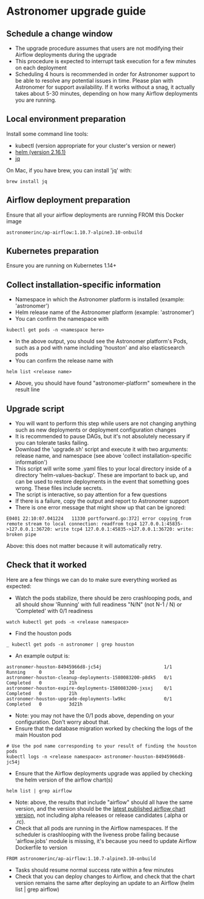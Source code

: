 # Astronomer upgrade guide


## Schedule a change window

- The upgrade procedure assumes that users are not modifying their Airflow deployments during the upgrade
- This procedure is expected to interrupt task execution for a few minutes on each deployment
- Scheduling 4 hours is recommended in order for Astronomer support to be able to resolve any potential issues in time. Please plan with Astronomer for support availability. If it works without a snag, it actually takes about 5-30 minutes, depending on how many Airflow deployments you are running.

## Local environment preparation

Install some command line tools:

- kubectl (version appropriate for your cluster's version or newer)
- [helm (version 2.16.1)](https://github.com/helm/helm/releases/tag/v2.16.1)
- [jq](https://stedolan.github.io/jq/download/)

On Mac, if you have brew, you can install 'jq' with:
```
brew install jq
```

## Airflow deployment preparation

Ensure that all your airflow deployments are running FROM this Docker image
```
astronomerinc/ap-airflow:1.10.7-alpine3.10-onbuild
```

## Kubernetes preparation

Ensure you are running on Kubernetes 1.14+

## Collect installation-specific information

- Namespace in which the Astronomer platform is installed (example: 'astronomer')
- Helm release name of the Astronomer platform (example: 'astronomer')
- You can confirm the namespace with
```
kubectl get pods -n <namespace here>
```
- In the above output, you should see the Astronomer platform's Pods, such as a pod with name including 'houston' and also elasticsearch pods
- You can confirm the release name with
```
helm list <release name>
```
- Above, you should have found "astronomer-platform" somewhere in the result line

## Upgrade script

- You will want to perform this step while users are not changing anything such as new deployments or deployment configuration changes
- It is recommended to pause DAGs, but it's not absolutely necessary if you can tolerate tasks failing.
- Download the 'upgrade.sh' script and execute it with two arguments: release name, and namespace (see above 'collect installation-specific information')
- This script will write some .yaml files to your local directory inside of a directory 'helm-values-backup'. These are important to back up, and can be used to restore deployments in the event that something goes wrong. These files include secrets.
- The script is interactive, so pay attention for a few questions
- If there is a failure, copy the output and report to Astronomer support
- There is one error message that might show up that can be ignored:
```
E0401 22:10:07.041224   11330 portforward.go:372] error copying from remote stream to local connection: readfrom tcp4 127.0.0.1:45835->127.0.0.1:36720: write tcp4 127.0.0.1:45835->127.0.0.1:36720: write: broken pipe
```
Above: this does not matter because it will automatically retry.

## Check that it worked

Here are a few things we can do to make sure everything worked as expected:

- Watch the pods stabilize, there should be zero crashlooping pods, and all should show 'Running' with full readiness "N/N" (not N-1 / N) or 'Completed' with 0/1 readiness
```
watch kubectl get pods -n <release namespace>
```
- Find the houston pods
```
_ kubectl get pods -n astronomer | grep houston
```
- An example output is:
```
astronomer-houston-84945966d8-jc54j                       1/1     Running     0          3d
astronomer-houston-cleanup-deployments-1580083200-p8dk5   0/1     Completed   0          21h
astronomer-houston-expire-deployments-1580083200-jxsxj    0/1     Completed   0          21h
astronomer-houston-upgrade-deployments-lw9kc              0/1     Completed   0          3d21h
```
- Note: you may not have the 0/1 pods above, depending on your configuration. Don't worry about that.
- Ensure that the database migration worked by checking the logs of the main Houston pod
```
# Use the pod name corresponding to your result of finding the houston pods
kubectl logs -n <release namespace> astronomer-houston-84945966d8-jc54j
```
- Ensure that the Airflow deployments upgrade was applied by checking the helm version of the airflow chart(s)
```
helm list | grep airflow
```
- Note: above, the results that include "airflow" should all have the same version, and the version should be the [latest published airflow chart version](https://github.com/astronomer/airflow-chart/releases), not including alpha releases or release candidates (.alpha or .rc).
- Check that all pods are running in the Airflow namespaces. If the scheduler is crashlooping with the liveness probe failing because 'airflow.jobs' module is missing, it's because you need to update Airflow Dockerfile to version
```
FROM astronomerinc/ap-airflow:1.10.7-alpine3.10-onbuild
```
- Tasks should resume normal success rate within a few minutes
- Check that you can deploy changes to Airflow, and check that the chart version remains the same after deploying an update to an Airflow (helm list | grep airflow)
